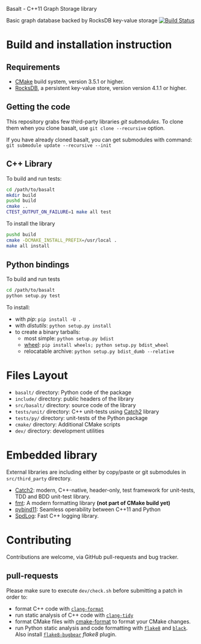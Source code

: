  Basalt - C++11 Graph Storage library

Basic graph database backed by RocksDB key-value storage [![Build Status](https://api.travis-ci.com/tristan0x/basalt.svg?token=p3ijqmiSc83uPHF74Ay8&branch=master)](https://travis-ci.org/tristan0x/basalt)

# Build and installation instruction

## Requirements

* [CMake](https://cmake.org) build system, version 3.5.1 or higher.
* [RocksDB](https://rocksdb.org/), a persistent key-value store,
  version version 4.1.1 or higher.

## Getting the code

This repository grabs few third-party libraries *git submodules*.
To clone them when you clone basalt, use `git clone --recursive` option.

If you have already cloned basalt, you can get submodules with command: 
`git submodule update --recursive --init`

## C++ Library

To build and run tests:
```sh
cd /path/to/basalt
mkdir build
pushd build
cmake ..
CTEST_OUTPUT_ON_FAILURE=1 make all test
```

To install the library
```sh
pushd build
cmake -DCMAKE_INSTALL_PREFIX=/usr/local .
make all install
```

## Python bindings

To build and run tests

```sh
cd /path/to/basalt
python setup.py test
```

To install:
* with _pip_: `pip install -U .`
* with _distutils_: `python setup.py install`
* to create a binary tarballs:
  * most simple: `python setup.py bdist`
  * [wheel](https://www.python.org/dev/peps/pep-0427/): `pip install wheels; python setup.py bdist_wheel`
  * relocatable archive: `python setup.py bdist_dumb --relative`

# Files Layout

* `basalt/` directory: Python code of the package
* `include/` directory: public headers of the library
* `src/basalt/` directory: source code of the library
* `tests/unit/` directory: C++ unit-tests using
  [Catch2](https://github.com/catchorg/Catch2) library
* `tests/py/` directory: unit-tests of the Python package
* `cmake/` directory: Additional CMake scripts
* `dev/` directory: development utilities

# Embedded library

External libraries are including either by copy/paste or git submodules
in `src/third_party` directory.

* [Catch2]((https://github.com/catchorg/Catch2)):
  modern, C++-native, header-only, test framework for unit-tests, TDD
  and BDD unit-test library.
* [fmt](https://github.com/fmtlib/fmt): A modern formatting library
  **(not part of CMake build yet)**
* [pybind11](https://pybind11.rtfd.io): Seamless operability between C++11 and Python
* [SpdLog](https://github.com/gabime/spdlog): Fast C++ logging library.

# Contributing

Contributions are welcome, via GitHub pull-requests and bug tracker.

## pull-requests

Please make sure to execute `dev/check.sh` before submitting a patch in order to:
* format C++ code with
  [`clang-format`](https://clang.llvm.org/docs/ClangFormat.html)
* run static analysis of C++ code with
  [`clang-tidy`](http://clang.llvm.org/extra/clang-tidy/)
* format CMake files with [cmake-format](https://github.com/cheshirekow/cmake_format)
to format your CMake changes.
* run Python static analysis and code formatting with
  [`flake8`](http://flake8.pycqa.org) and [`black`](https://github.com/ambv/black).
  Also install [`flake8-bugbear`](https://github.com/PyCQA/flake8-bugbear)
  *flake8* plugin.
